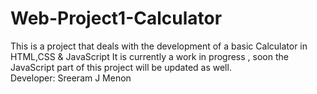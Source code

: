 # Web-Project1-Calculator
This is a project that deals with the development of a basic Calculator in HTML,CSS &amp; JavaScript
It is currently a work in progress , soon the JavaScript part of this project will be updated as well.
<br>
Developer: Sreeram J Menon 